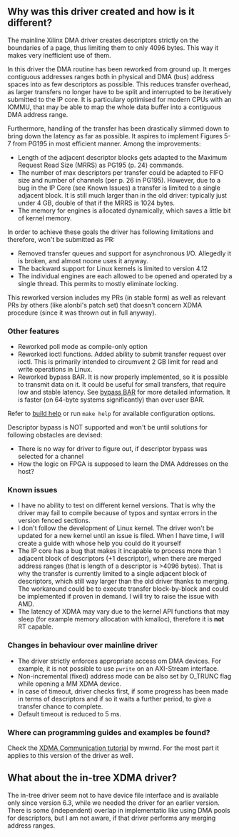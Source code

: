 ## Why was this driver created and how is it different?
The mainline Xilinx DMA driver creates descriptors strictly on the boundaries of a page,
thus limiting them to only 4096 bytes. This way it makes very inefficient use of them.

In this driver the DMA routine has been reworked from ground up. It merges contiguous
addresses ranges both in physical and DMA (bus) address spaces into as few descriptors as
possible. This reduces transfer overhead, as larger transfers no longer have to be split
and interrupted to be iteratively submitted to the IP core. It is particulary optimised
for modern CPUs with an IOMMU, that may be able to map the whole data buffer into a
contiguous DMA address range.

Furthermore, handling of the transfer has been drastically slimmed down to bring down the
latency as far as possible. It aspires to implement Figures 5-7 from PG195 in
most efficient manner. Among the improvements:
- Length of the adjacent descriptor blocks gets adapted to the Maximum Request Read
Size (MRRS) as PG195 (p. 24) commands.
- The number of max descriptors per transfer could be adapted to FIFO size and 
number of channels (per p. 26 in PG195). However, due to a bug in the IP Core 
(see Known Issues) a transfer is limited to a single adjacent block. It is still
much larger than in the old driver: typically just under 4 GB, double of that if
the MRRS is 1024 bytes.
- The memory for engines is allocated dynamically, which saves a little bit of 
kernel memory.

In order to achieve these goals the driver has following limitations and therefore,
won't be submitted as PR:
- Removed transfer queues and support for asynchronous I/O. Allegedly it is
broken, and almost noone uses it anyway.
- The backward support for Linux kernels is limited to version 4.12
- The individual engines are each allowed to be opened and operated by a single thread. 
This permits to mostly eliminate locking.

This reworked version includes my PRs (in stable form) as well as relevant PRs by others
(like alonbl's patch set) that doesn't concern XDMA procedure (since it was thrown out in
full anyway).

### Other features
- Reworked poll mode as compile-only option
- Reworked ioctl functions. Added ability to submit transfer request over ioctl. This is
primarily intended to circumvent 2 GB limit for read and write operations in Linux.
- Reworked bypass BAR. It is now properly implemented, so it is possible to transmit 
data on it. It could be useful for small transfers, that require low and stable latency. 
See [bypass BAR](./docs/bypass_bar.md) for more detailed information. It is faster 
(on 64-byte systems significantly) than over user BAR.

Refer to [build help](./xdma/build-help.txt) or run `make help` for available 
configuration options.

Descriptor bypass is NOT supported and won't be until solutions for following obstacles 
are devised:
- There is no way for driver to figure out, if descriptor bypass was selected for a channel
- How the logic on FPGA is supposed to learn the DMA Addresses on the host?

### Known issues
- I have no ability to test on different kernel versions. That is why the driver may fail 
to compile because of typos and syntax errors in the version fenced sections.
- I don't follow the development of Linux kernel. The driver won't be updated for a new 
kernel until an issue is filed. When I have time, I will create a guide with whose help
you could do it yourself
- The IP core has a bug that makes it incapable to process more than 1 adjacent block of 
descriptors (+1 descriptor), when there are merged address ranges (that is length of a
descriptor is >4096 bytes). That is why the transfer is currently limited to a single 
adjacent block of descriptors, which still way larger than the old driver thanks to
merging. The workaround could be to execute transfer block-by-block and could be 
implemented if proven in demand. I will try to raise the issue with AMD.
-  The latency of XDMA may vary due to the kernel API functions that may sleep 
(for example memory allocation with kmalloc), therefore it is **not** RT capable.
### Changes in behaviour over mainline driver
- The driver strictly enforces appropriate access om DMA devices. For example, it is not 
possible to use `pwrite` on an AXI-Stream interface.
- Non-incremental (fixed) address mode can be also set by O_TRUNC flag while opening a 
MM XDMA device.
- In case of timeout, driver checks first, if some progress has been made in terms of 
descriptors and if so it waits a further period, to give a transfer chance to complete.
- Default timeout is reduced to 5 ms.

### Where can programming guides and examples be found?
Check the [XDMA Communication tutorial](https://github.com/mwrnd/notes/tree/main/XDMA_Communication) by mwrnd. For the most part it applies to this version of the driver as well.
## What about the in-tree XDMA driver?
The in-tree driver seem not to have device file interface and is available only since
version 6.3, while we needed the driver for an earlier version. There is some
(independent) overlap in implementatio like using DMA pools for descriptors, but I am not
aware, if that driver performs any merging address ranges.